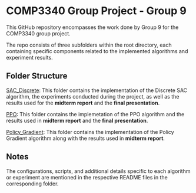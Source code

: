 # COMP3340 Group Project - Group 9

This GitHub repository encompasses the work done by Group 9 for the COMP3340 group project.

The repo consists of three subfolders within the root directory, each containing specific components related to the implemented algorithms and experiment results.

## Folder Structure

[SAC_Discrete](SAC_Discrete): This folder contains the implementation of the Discrete SAC algorithm, the experiments conducted during the project, as well as the results used for the **midterm report** and the **final presentation**.

[PPO](PPO): This folder contains the implemetation of the PPO algorithm and the results used in **midterm report** and the **final presentation**.

[Policy_Gradient](Policy_Gradient): This folder contains the implementation of the Policy Gradient algorithm along with the results used in **midterm report**.

## Notes

The configurations, scripts, and additional details specific to each algorithm or experiment are mentioned in the respective README files in the corresponding folder.
